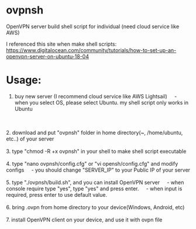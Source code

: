# ovpnsh
OpenVPN server build shell script for individual (need cloud service like AWS)

I referenced this site when make shell scripts:
https://www.digitalocean.com/community/tutorials/how-to-set-up-an-openvpn-server-on-ubuntu-18-04

# Usage:
1. buy new server (I recommend cloud service like AWS Lightsail)
&nbsp;&nbsp;&nbsp;&nbsp;- when you select OS, please select Ubuntu. my shell script only works in Ubuntu
<br/>
<br/>
2. download and put "ovpnsh" folder in home directory(~, /home/ubuntu, etc..) of your server
<br/>
<br/>
3. type "chmod -R +x ovpnsh" in your shell to make shell script executable
<br/>
<br/>
4. type "nano ovpnsh/config.cfg" or "vi opensh/config.cfg" and modify configs
&nbsp;&nbsp;&nbsp;&nbsp;- you should change "SERVER_IP" to your Public IP of your server
<br/>
<br/>
5. type "./ovpnsh/build.sh", and you can install OpenVPN server
&nbsp;&nbsp;&nbsp;&nbsp;- when console require type "yes", type "yes" and press enter.
&nbsp;&nbsp;&nbsp;&nbsp;- when input is required, press enter to use default value.
<br/>
<br/>
6. bring <CLIENT_NAME>.ovpn from home directory to your device(Windows, Android, etc)
<br/>
<br/>
7. install OpenVPN client on your device, and use it with ovpn file

